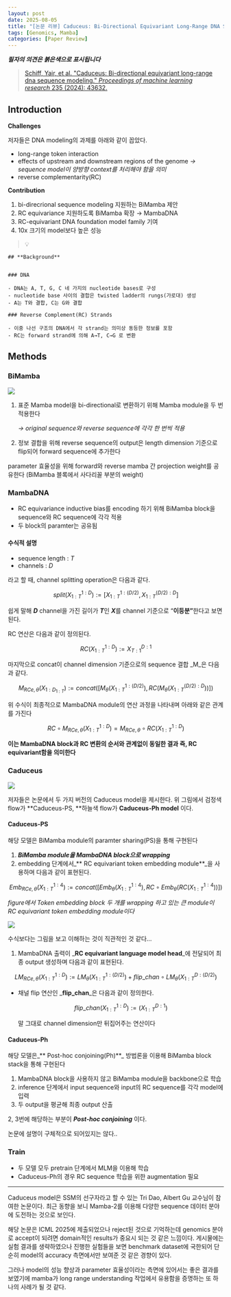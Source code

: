 ```yaml
---
layout: post
date: 2025-08-05
title: "[논문 리뷰] Caduceus: Bi-Directional Equivariant Long-Range DNA Sequence Modeling"
tags: [Genomics, Mamba]
categories: [Paper Review]
---
```


<span class="notion-red">_**필자의 의견은 붉은색으로 표시됩니다**_</span>


> [Schiff, Yair, et al. "Caduceus: Bi-directional equivariant long-range dna sequence modeling." ](https://pmc.ncbi.nlm.nih.gov/articles/PMC12189541/)[_Proceedings of machine learning research_](https://pmc.ncbi.nlm.nih.gov/articles/PMC12189541/)[ 235 (2024): 43632.](https://pmc.ncbi.nlm.nih.gov/articles/PMC12189541/)



## Introduction


**Challenges**


저자들은 DNA modeling의 과제를 아래와 같이 꼽았다.

- long-range token interaction
- effects of upstream and downstream regions of the genome 
_→ sequence model이 양방향 context를 처리해야 함을 의미_
- reverse complementarity(RC)

**Contribution**

1. bi-direcrional sequence modeling 지원하는 BiMamba 제안
1. RC equivariance 지원하도록 BiMamba 확장 → MambaDNA
1. RC-equivariant DNA foundation model family 기여
1. 10x 크기의 model보다 높은 성능

> 💡 


	## **Background**


	### DNA

	- DNA는 A, T, G, C 네 가지의 nucleotide bases로 구성
	- nucleotide base 사이의 결합은 twisted ladder의 rungs(가로대) 생성
	- A는 T와 결합, C는 G와 결합

	### Reverse Complement(RC) Strands

	- 이중 나선 구조의 DNA에서 각 strand는 의미상 동등한 정보를 포함
	- RC는 forward strand에 의해 A→T, C→G 로 변환


## Methods



### BiMamba


![](https://prod-files-secure.s3.us-west-2.amazonaws.com/542b861c-36a8-4051-84e5-8804b6728dba/2c247d59-7815-4980-99f0-8f0d21f445a7/image.png?X-Amz-Algorithm=AWS4-HMAC-SHA256&X-Amz-Content-Sha256=UNSIGNED-PAYLOAD&X-Amz-Credential=ASIAZI2LB466RYDPGMQ6%2F20250917%2Fus-west-2%2Fs3%2Faws4_request&X-Amz-Date=20250917T100125Z&X-Amz-Expires=3600&X-Amz-Security-Token=IQoJb3JpZ2luX2VjECkaCXVzLXdlc3QtMiJGMEQCIF6%2BSnk3B%2Bvin2Zs34AnKY1z%2FZNhmKR%2B2ALFr5Q8Cq5XAiB0bEaeT8tBa8XoU9vwvrHW3aejI%2BZ33cumnx4acfjhoSqIBAii%2F%2F%2F%2F%2F%2F%2F%2F%2F%2F8BEAAaDDYzNzQyMzE4MzgwNSIM1fofIgSHig%2FFhl%2FwKtwD9bMKNRH%2FzaqiN2arBcRqOEteGIlrUB%2BS15795zDaeJ2j6KpRKFJuMNiWYb3EN0PvNXEOp1aK65sH7ZXMbImA%2FxUbxT8D6zyHyFN8CQvLU1rZ991QxFQNTmPWzpR%2FRim%2FtSSngaQowXgXO8rQxltH%2Burg47%2F9m2psXduUiRkBhN3QetDKmH3VQVcgUQrOD1K8dnW1O2lGobk9Oihk%2BoQQxPHn6h57BvxjBNi0du%2FsuU1TyToRsCg7kPg6nJwpiJhFT85PRCuCF%2BCpnOhe381Zsnp1rD1hDDeOkUhIIyoBCZWDJH6DrBPLA7BWPNHE5Y8nVT5ZVr1SXxaoDEIhvTATZfeEkl64s3SkPR42iOmOcXqj6tWzgTtfE8pepbxOZw%2FkYfXtgK3vwyZe264viy0VSLHi3M8sV9Kx4AyvPGJG%2FwzbTO46HvaQHuOE1HoRTb6FpDRgMoSVvTzq2rPbHwLw2zK%2Bhq4VHxDlj9QGmTc6gDTRPzKASr7ahAPzeEt196gvFmPgGNSfO3x82DnkaakemVQNcCHRpJGSupZa%2BNoBuVgVJPBbiWcDcURhHksmbWzeXePAOx%2FFk58PeZhQAu%2FJu%2BEJgfbDIv37o5BdUBIlv9iLLCph21no6LcTxQswmumpxgY6pgEkYHrhFStFssBL0rl8wxy4YuHhwfyhnTP3UNFbUhF9Z%2FoTuqChJOTwETEGw%2F31vaUJzqc5rNTZR8dsxPAxK0gas9v8lje9aA0h4TSyoOvAjs%2FukVu6dgFSkLIpSxboB8mtBxQsLT1G31oC6nYD86pNZ5dmmuiPKeeFyoSfNQlD0ZeqPdKpGa2U56NFT8QlWsBihaRqym1OyZqK%2BqGcNmulOkV1qFc8&X-Amz-Signature=7f8745ae42cd780819182d60e2811b587d5a05b4791a6b90d74d600acbff2d33&X-Amz-SignedHeaders=host&x-amz-checksum-mode=ENABLED&x-id=GetObject)

1. 표준 Mamba model을 bi-directional로 변환하기 위해 Mamba module을 두 번 적용한다

	_→ original sequence와 reverse sequence에 각각 한 번씩 적용_

1. 정보 결합을 위해 reverse sequence의 output은 length dimension 기준으로 flip되어 forward sequence에 추가한다

parameter 효율성을 위해 forward와 reverse mamba 간 projection weight를 공유한다 (BiMamba 블록에서 사다리꼴 부분의 weight)



### MambaDNA

- RC equivariance inductive bias를 encoding 하기 위해 BiMamba block을 sequence와 RC sequence에 각각 적용
- 두 block의 paramter는 공유됨


#### 수식적 설명

- sequence length : _T_
- channels : _D_

라고 할 때,  channel splitting operation은 다음과 같다.


$$
split(X^{1:D}_{1:T}):=[X^{1:(D/2)}_{1:T},X^{(D/2):D}_{1:T}]
$$


<span class="notion-red">쉽게 말해 </span><span class="notion-red">_**D**_</span><span class="notion-red"> channel을 가진 길이가 </span><span class="notion-red">_**T**_</span><span class="notion-red">인 </span><span class="notion-red">_**X**_</span><span class="notion-red">를 channel 기준으로 “</span><span class="notion-red">**이등분”**</span><span class="notion-red">한다고 보면 된다.</span>


RC 연산은 다음과 같이 정의된다.


$$
RC(X^{1:D}_{1:T}):=X^{D:1}_{T:1}
$$


마지막으로 concat이 channel dimension 기준으로의 sequence 결합 _M_은 다음과 같다.


$$
M_{RCe,\theta}(X_{1:D_{1:T}}):=concat([M_{\theta}(X^{1:(D/2)}_{1:T}),RC(M_{\theta}(X^{(D/2):D}_{1:T}))])
$$


위 수식이 최종적으로 MambaDNA module의 연산 과정을 나타내며 아래와 같은 관계를 가진다


$$
RC\circ M_{RCe,\theta}(X^{1:D}_{1:T}) = M_{RCe,\theta} \circ RC(X^{1:D}_{1:T})
$$


**이는 MambaDNA block과 RC 변환의 순서와 관계없이 동일한 결과 즉, RC equivariant함을 의미한다**



### Caduceus


![](https://prod-files-secure.s3.us-west-2.amazonaws.com/542b861c-36a8-4051-84e5-8804b6728dba/f94a60d7-8145-473b-aef9-7c68d3ec604a/image.png?X-Amz-Algorithm=AWS4-HMAC-SHA256&X-Amz-Content-Sha256=UNSIGNED-PAYLOAD&X-Amz-Credential=ASIAZI2LB466RYDPGMQ6%2F20250917%2Fus-west-2%2Fs3%2Faws4_request&X-Amz-Date=20250917T100125Z&X-Amz-Expires=3600&X-Amz-Security-Token=IQoJb3JpZ2luX2VjECkaCXVzLXdlc3QtMiJGMEQCIF6%2BSnk3B%2Bvin2Zs34AnKY1z%2FZNhmKR%2B2ALFr5Q8Cq5XAiB0bEaeT8tBa8XoU9vwvrHW3aejI%2BZ33cumnx4acfjhoSqIBAii%2F%2F%2F%2F%2F%2F%2F%2F%2F%2F8BEAAaDDYzNzQyMzE4MzgwNSIM1fofIgSHig%2FFhl%2FwKtwD9bMKNRH%2FzaqiN2arBcRqOEteGIlrUB%2BS15795zDaeJ2j6KpRKFJuMNiWYb3EN0PvNXEOp1aK65sH7ZXMbImA%2FxUbxT8D6zyHyFN8CQvLU1rZ991QxFQNTmPWzpR%2FRim%2FtSSngaQowXgXO8rQxltH%2Burg47%2F9m2psXduUiRkBhN3QetDKmH3VQVcgUQrOD1K8dnW1O2lGobk9Oihk%2BoQQxPHn6h57BvxjBNi0du%2FsuU1TyToRsCg7kPg6nJwpiJhFT85PRCuCF%2BCpnOhe381Zsnp1rD1hDDeOkUhIIyoBCZWDJH6DrBPLA7BWPNHE5Y8nVT5ZVr1SXxaoDEIhvTATZfeEkl64s3SkPR42iOmOcXqj6tWzgTtfE8pepbxOZw%2FkYfXtgK3vwyZe264viy0VSLHi3M8sV9Kx4AyvPGJG%2FwzbTO46HvaQHuOE1HoRTb6FpDRgMoSVvTzq2rPbHwLw2zK%2Bhq4VHxDlj9QGmTc6gDTRPzKASr7ahAPzeEt196gvFmPgGNSfO3x82DnkaakemVQNcCHRpJGSupZa%2BNoBuVgVJPBbiWcDcURhHksmbWzeXePAOx%2FFk58PeZhQAu%2FJu%2BEJgfbDIv37o5BdUBIlv9iLLCph21no6LcTxQswmumpxgY6pgEkYHrhFStFssBL0rl8wxy4YuHhwfyhnTP3UNFbUhF9Z%2FoTuqChJOTwETEGw%2F31vaUJzqc5rNTZR8dsxPAxK0gas9v8lje9aA0h4TSyoOvAjs%2FukVu6dgFSkLIpSxboB8mtBxQsLT1G31oC6nYD86pNZ5dmmuiPKeeFyoSfNQlD0ZeqPdKpGa2U56NFT8QlWsBihaRqym1OyZqK%2BqGcNmulOkV1qFc8&X-Amz-Signature=66bc592437df7374bb1816c51c6d705e842382fd2776f86b46b5adbd39c6bb38&X-Amz-SignedHeaders=host&x-amz-checksum-mode=ENABLED&x-id=GetObject)


저자들은 논문에서 두 가지 버전의 Caduceus model을 제시한다. 위 그림에서 검정색 flow가 **Caduceus-PS, **하늘색 flow가 **Caduceus-Ph model** 이다.



#### Caduceus-PS


해당 모델은 BiMamba module의 paramter sharing(PS)을 통해 구현된다

1. _**BiMamba module을 MambaDNA block으로 wrapping**_
1. embedding 단계에서_** RC equivariant token embedding module**_을 사용하며 다음과 같이 표현된다.

$$
Emb_{RCe,\theta}(X^{1:4}_{1:T}):=concat([Emb_{\theta}(X^{1:4}_{1:T}),RC \circ Emb_{\theta}(RC(X^{1:4}_{1:T}))])
$$


_figure에서 Token embedding block 두 개를 wrapping 하고 있는 큰 module이 RC equivariant token embedding module이다_


![](https://prod-files-secure.s3.us-west-2.amazonaws.com/542b861c-36a8-4051-84e5-8804b6728dba/b175e4da-71eb-4e91-8c23-a06dabe673c9/image.png?X-Amz-Algorithm=AWS4-HMAC-SHA256&X-Amz-Content-Sha256=UNSIGNED-PAYLOAD&X-Amz-Credential=ASIAZI2LB466RYDPGMQ6%2F20250917%2Fus-west-2%2Fs3%2Faws4_request&X-Amz-Date=20250917T100125Z&X-Amz-Expires=3600&X-Amz-Security-Token=IQoJb3JpZ2luX2VjECkaCXVzLXdlc3QtMiJGMEQCIF6%2BSnk3B%2Bvin2Zs34AnKY1z%2FZNhmKR%2B2ALFr5Q8Cq5XAiB0bEaeT8tBa8XoU9vwvrHW3aejI%2BZ33cumnx4acfjhoSqIBAii%2F%2F%2F%2F%2F%2F%2F%2F%2F%2F8BEAAaDDYzNzQyMzE4MzgwNSIM1fofIgSHig%2FFhl%2FwKtwD9bMKNRH%2FzaqiN2arBcRqOEteGIlrUB%2BS15795zDaeJ2j6KpRKFJuMNiWYb3EN0PvNXEOp1aK65sH7ZXMbImA%2FxUbxT8D6zyHyFN8CQvLU1rZ991QxFQNTmPWzpR%2FRim%2FtSSngaQowXgXO8rQxltH%2Burg47%2F9m2psXduUiRkBhN3QetDKmH3VQVcgUQrOD1K8dnW1O2lGobk9Oihk%2BoQQxPHn6h57BvxjBNi0du%2FsuU1TyToRsCg7kPg6nJwpiJhFT85PRCuCF%2BCpnOhe381Zsnp1rD1hDDeOkUhIIyoBCZWDJH6DrBPLA7BWPNHE5Y8nVT5ZVr1SXxaoDEIhvTATZfeEkl64s3SkPR42iOmOcXqj6tWzgTtfE8pepbxOZw%2FkYfXtgK3vwyZe264viy0VSLHi3M8sV9Kx4AyvPGJG%2FwzbTO46HvaQHuOE1HoRTb6FpDRgMoSVvTzq2rPbHwLw2zK%2Bhq4VHxDlj9QGmTc6gDTRPzKASr7ahAPzeEt196gvFmPgGNSfO3x82DnkaakemVQNcCHRpJGSupZa%2BNoBuVgVJPBbiWcDcURhHksmbWzeXePAOx%2FFk58PeZhQAu%2FJu%2BEJgfbDIv37o5BdUBIlv9iLLCph21no6LcTxQswmumpxgY6pgEkYHrhFStFssBL0rl8wxy4YuHhwfyhnTP3UNFbUhF9Z%2FoTuqChJOTwETEGw%2F31vaUJzqc5rNTZR8dsxPAxK0gas9v8lje9aA0h4TSyoOvAjs%2FukVu6dgFSkLIpSxboB8mtBxQsLT1G31oC6nYD86pNZ5dmmuiPKeeFyoSfNQlD0ZeqPdKpGa2U56NFT8QlWsBihaRqym1OyZqK%2BqGcNmulOkV1qFc8&X-Amz-Signature=7da6fef6cc56e9e4b1fbee9d46fd558ec36d23027d75caa28cdb1de6fdbc6c09&X-Amz-SignedHeaders=host&x-amz-checksum-mode=ENABLED&x-id=GetObject)


<span class="notion-red">수식보다는 그림을 보고 이해하는 것이 직관적인 것 같다…</span>

1. MambaDNA 출력이 _**RC equivariant language model head**_에 전달되어 최종 output 생성하며 다음과 같이 표현된다.

$$
LM_{RCe,\theta}(X^{1:D}_{1:T}):= LM_{\theta}(X^{1:(D/2)}_{1:T})+flip\_chan\circ LM_{\theta}(X^{D:(D/2)}_{1:T})
$$

- 채널 flip 연산인 _**flip\_chan**_은 다음과 같이 정의한다.

	$$
	flip\_chan(X^{1:D}_{1:T}):=(X^{D:1}_{1:T})
	$$


	말 그대로 channel dimension만 뒤집어주는 연산이다



#### Caduceus-Ph


해당 모델은_** Post-hoc conjoining(Ph)**_ 방법론을 이용해 BiMamba block stack을 통해 구현된다

1. MambaDNA block을 사용하지 않고 BiMamba module을 backbone으로 학습
1. inference 단계에서 input sequence와 input의 RC sequence를 각각 model에 입력
1. 두 output을 평균해 최종 output 산출

2, 3번에 해당하는 부분이 _**Post-hoc conjoining**_ 이다.


<span class="notion-red">논문에 설명이 구체적으로 되어있지는 않다..</span>



### Train

- 두 모델 모두 pretrain 단계에서 MLM을 이용해 학습
- Caduceus-Ph의 경우 RC sequence 학습을 위한 augmentation 필요

---


<span class="notion-red">Caduceus model은 SSM의 선구자라고 할 수 있는 Tri Dao, Albert Gu 교수님이 참여한 논문이다. 최근 동향을 보니 Mamba-2를 이용해 다양한 sequence 데이터 분야에 도전하는 것으로 보인다.</span>


<span class="notion-red">해당 논문은 ICML 2025에 제출되었으나 reject된 것으로 기억하는데 genomics 분야로 accept이 되려면 domain적인 results가 중요시 되는 것 같은 느낌이다. 게시물에는 실험 결과를 생략하였으나 진행한 실험들을 보면 benchmark dataset에 국한되어 단순히 model의 accuracy 측면에서만 보여준 것 같은 경향이 있다.</span>


<span class="notion-red">그러나 model의 성능 향상과 parameter 효율성이라는 측면에 있어서는 좋은 결과를 보였기에 mamba가 long range understanding 작업에서 유용함을 증명하는 또 하나의 사례가 될 것 같다.</span>


